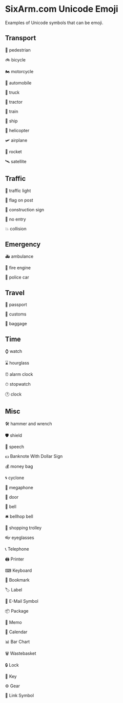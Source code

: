 # SixArm.com Unicode Emoji

Examples of Unicode symbols that can be emoji.


## Transport

🚶 pedestrian

🚲 bicycle

🏍  motorcycle

🚗 automobile

🚚 truck

🚜 tractor

🚆 train

🚢 ship

🚁 helicopter

🛩 airplane

🚀 rocket

🛰 satellite


## Traffic

🚦 traffic light

🚩 flag on post

🚧 construction sign

🚫 no entry

💥 collision


## Emergency

🚑 ambulance

🚒 fire engine

🚓 police car


## Travel

🛂  passport

🛃  customs

🛄  baggage


## Time

⌚ watch

⌛ hourglass

⏰ alarm clock

⏱ stopwatch

🕐 clock


## Misc


🛠 hammer and wrench

🛡 shield

💬 speech

💵 Banknote With Dollar Sign

💰 money bag

🌀 cyclone

📣 megaphone

🚪 door

🔔 bell

🛎 bellhop bell

🛒 shopping trolley

👓 eyeglasses

📞 Telephone

🖨 Printer

⌨ Keyboard

🔖 Bookmark

🏷 Label

📧 E-Mail Symbol

📦 Package

📝 Memo

📅 Calendar

📊 Bar Chart

🗑 Wastebasket

🔒 Lock

🔑 Key

⚙ Gear

🔗 Link Symbol
